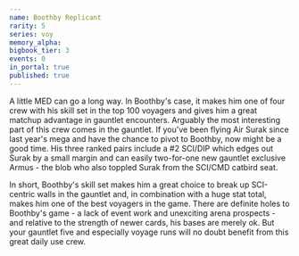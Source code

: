 ```yaml
---
name: Boothby Replicant
rarity: 5
series: voy
memory_alpha:
bigbook_tier: 3
events: 0
in_portal: true
published: true
---
```


A little MED can go a long way. In Boothby's case, it makes him one of four crew with his skill set in the top 100 voyagers and gives him a great matchup advantage in gauntlet encounters. Arguably the most interesting part of this crew comes in the gauntlet. If you've been flying Air Surak since last year's mega and have the chance to pivot to Boothby, now might be a good time. His three ranked pairs include a #2 SCI/DIP which edges out Surak by a small margin and can easily two-for-one new gauntlet exclusive Armus - the blob who also toppled Surak from the SCI/CMD catbird seat.

In short, Boothby's skill set makes him a great choice to break up SCI-centric walls in the gauntlet and, in combination with a huge stat total, makes him one of the best voyagers in the game. There are definite holes to Boothby's game - a lack of event work and unexciting arena prospects - and relative to the strength of newer cards, his bases are merely ok. But your gauntlet five and especially voyage runs will no doubt benefit from this great daily use crew.
